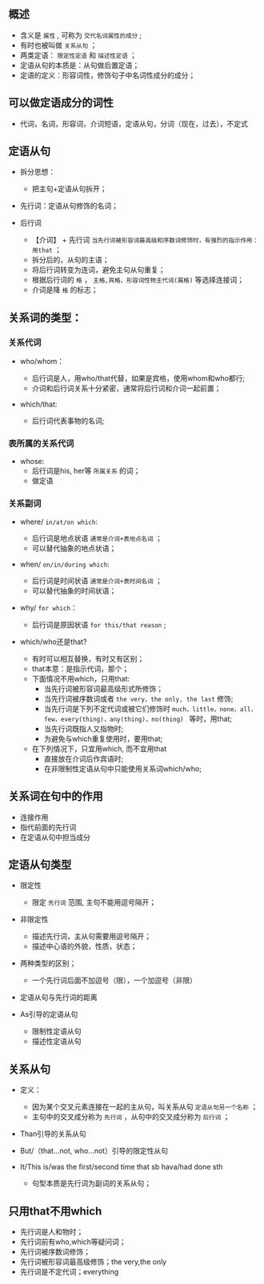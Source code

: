 ## 概述

* 含义是 `属性` , 可称为 `交代名词属性的成分` ; 
* 有时也被叫做 `关系从句` ；
* 两类定语： `限定性定语` 和 `描述性定语` ；
* 定语从句的本质是：从句做后置定语；
* 定语的定义：形容词性，修饰句子中名词性成分的成分；

## 可以做定语成分的词性

* 代词，名词，形容词，介词短语，定语从句，分词（现在，过去），不定式

## 定语从句

* 拆分思想：
  + 把主句+定语从句拆开； 

* 先行词：定语从句修饰的名词；

* 后行词 
  + 【介词】 + 先行词 `当先行词被形容词最高级和序数词修饰时，有强烈的指示作用：用that` ；
  + 拆分后的，从句的主语；
  + 将后行词转变为连词，避免主句从句重复；
  + 根据后行词的 `格` ， `主格,宾格，形容词性物主代词(属格)` 等选择连接词；
  + 介词是降 `格` 的标志；


## 关系词的类型：

### 关系代词

* who/whom： 
  + 后行词是人，用who/that代替，如果是宾格，使用whom和who都行; 
  + 介词和后行词关系十分紧密，通常将后行词和介词一起前置；

* which/that:
  + 后行词代表事物的名词; 

### 表所属的关系代词

* whose:
  + 后行词是his, her等 `所属关系` 的词；
  + 做定语

### 关系副词

* where/ `in/at/on which`: 
  + 后行词是地点状语 `通常是介词+表地点名词` ；
  + 可以替代抽象的地点状语；

* when/ `on/in/during which`:
  + 后行词是时间状语 `通常是介词+表时间名词` ；
  + 可以替代抽象的时间状语；

* why/ `for which`：
  + 后行词是原因状语 `for this/that reason` ; 

* which/who还是that?
  + 有时可以相互替换，有时又有区别；
  + that本意：是指示代词，那个；
  + 下面情况不用which，只用that:
    - 当先行词被形容词最高级形式所修饰；
    - 当先行词被序数词或者 `the very，the only, the last` 修饰;
    - 当先行词是下列不定代词或被它们修饰时 `much，little，none，all，few，every(thing)，any(thing)，no(thing) ` 等时，用that;
    - 当先行词既指人又指物时;
    - 为避免与which重复使用时，要用that;
  + 在下列情况下，只宜用which, 而不宜用that
    - 直接放在介词后作宾语时;
    - 在非限制性定语从句中只能使用关系词which/who;


## 关系词在句中的作用

* 连接作用
* 指代前面的先行词
* 在定语从句中担当成分

## 定语从句类型

* 限定性
  + 限定 `先行词` 范围, 主句不能用逗号隔开；

* 非限定性
  + 描述先行词，主从句需要用逗号隔开；
  + 描述中心语的外貌，性质，状态；

* 两种类型的区别；
  + 一个先行词后面不加逗号（限），一个加逗号（非限）

* 定语从句与先行词的距离

* As引导的定语从句
  + 限制性定语从句
  + 描述性定语从句

## 关系从句

* 定义：
  + 因为某个交叉元素连接在一起的主从句，叫关系从句 `定语从句另一个名称` ；
  + 主句中的交叉成分称为 `先行词` ，从句中的交叉成分称为 `后行词` ；

* Than引导的关系从句

* But/（that...not, who...not）引导的限定性从句

* It/This is/was the first/second time that sb hava/had done sth
  + 句型本质是先行词为副词的关系从句；

## 只用that不用which

* 先行词是人和物时；
* 先行词前有who,which等疑问词；
* 先行词被序数词修饰；
* 先行词被形容词最高级修饰；the very,the only
* 先行词是不定代词；everything